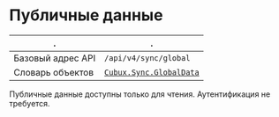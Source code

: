 Публичные данные
================

.                 | .
----------------- | ---------------------------
Базовый адрес API | `/api/v4/sync/global`
Словарь объектов  | [`Cubux.Sync.GlobalData`][Cubux.Sync.GlobalData]

Публичные данные доступны только для чтения. Аутентификация не
требуется.


[Cubux.Sync.GlobalData]: ../../type/sync/data-global.md
